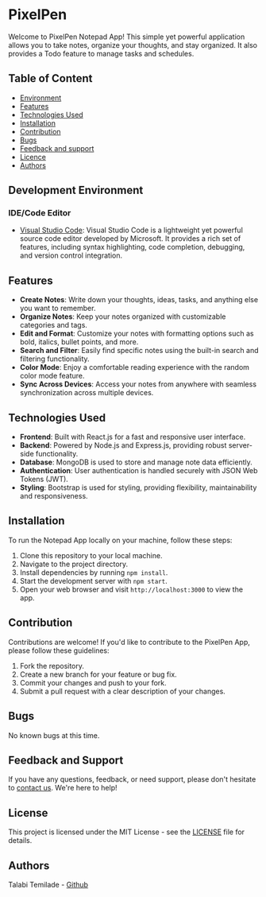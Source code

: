 # PixelPen

Welcome to PixelPen Notepad App! This simple yet powerful application allows you to take notes, organize your thoughts, and stay organized. It also provides a Todo feature to manage tasks and schedules.

## Table of Content
* [Environment](#environment)
* [Features](#features)
* [Technologies Used](#technologies-used)
* [Installation](#installation)
* [Contribution](#contribution)
* [Bugs](#bugs)
* [Feedback and support](#feedback-and-support)
* [Licence](#licence)
* [Authors](#authors)

## Development Environment
### IDE/Code Editor
- [Visual Studio Code](https://code.visualstudio.com/): Visual Studio Code is a lightweight yet powerful source code editor developed by Microsoft. It provides a rich set of features, including syntax highlighting, code completion, debugging, and version control integration.

## Features

- **Create Notes**: Write down your thoughts, ideas, tasks, and anything else you want to remember.
- **Organize Notes**: Keep your notes organized with customizable categories and tags.
- **Edit and Format**: Customize your notes with formatting options such as bold, italics, bullet points, and more.
- **Search and Filter**: Easily find specific notes using the built-in search and filtering functionality.
- **Color Mode**: Enjoy a comfortable reading experience with the random color mode feature.
- **Sync Across Devices**: Access your notes from anywhere with seamless synchronization across multiple devices.

## Technologies Used

- **Frontend**: Built with React.js for a fast and responsive user interface.
- **Backend**: Powered by Node.js and Express.js, providing robust server-side functionality.
- **Database**: MongoDB is used to store and manage note data efficiently.
- **Authentication**: User authentication is handled securely with JSON Web Tokens (JWT).
- **Styling**: Bootstrap is used for styling, providing flexibility, maintainability and responsiveness.

## Installation

To run the Notepad App locally on your machine, follow these steps:

1. Clone this repository to your local machine.
2. Navigate to the project directory.
3. Install dependencies by running `npm install`.
4. Start the development server with `npm start`.
5. Open your web browser and visit `http://localhost:3000` to view the app.

## Contribution

Contributions are welcome! If you'd like to contribute to the PixelPen App, please follow these guidelines:

1. Fork the repository.
2. Create a new branch for your feature or bug fix.
3. Commit your changes and push to your fork.
4. Submit a pull request with a clear description of your changes.

## Bugs
No known bugs at this time.

## Feedback and Support

If you have any questions, feedback, or need support, please don't hesitate to [contact us](https://github.com/TemiladeRebecca). We're here to help!

## License

This project is licensed under the MIT License - see the [LICENSE](LICENSE) file for details.

## Authors
Talabi Temilade - [Github](https://github.com/TemiladeRebecca)
